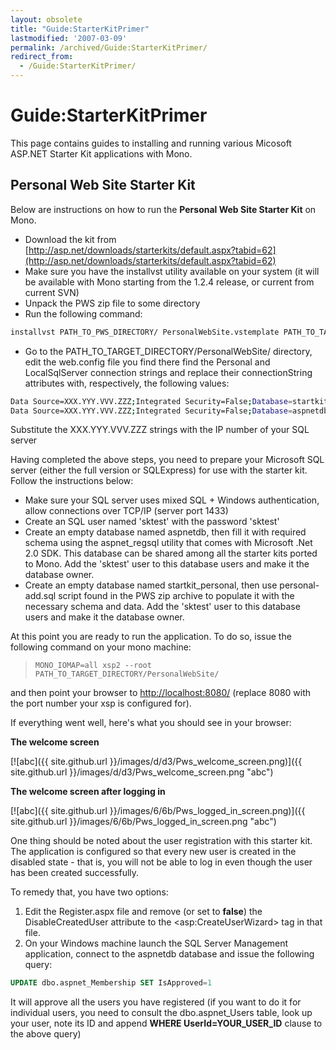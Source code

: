 ```yaml
---
layout: obsolete
title: "Guide:StarterKitPrimer"
lastmodified: '2007-03-09'
permalink: /archived/Guide:StarterKitPrimer/
redirect_from:
  - /Guide:StarterKitPrimer/
---
```


Guide:StarterKitPrimer
======================

 This page contains guides to installing and running various Micosoft ASP.NET Starter Kit applications with Mono.

Personal Web Site Starter Kit
-----------------------------

Below are instructions on how to run the **Personal Web Site Starter Kit** on Mono.

-   Download the kit from [http://asp.net/downloads/starterkits/default.aspx?tabid=62](http://asp.net/downloads/starterkits/default.aspx?tabid=62)
-   Make sure you have the installvst utility available on your system (it will be available with Mono starting from the 1.2.4 release, or current from current SVN)
-   Unpack the PWS zip file to some directory
-   Run the following command:

<!-- -->

``` bash
installvst PATH_TO_PWS_DIRECTORY/ PersonalWebSite.vstemplate PATH_TO_TARGET_DIRECTORY
```

-   Go to the PATH\_TO\_TARGET\_DIRECTORY/PersonalWebSite/ directory, edit the web.config file you find there find the Personal and LocalSqlServer connection strings and replace their connectionString attributes with, respectively, the following values:

<!-- -->

``` bash
Data Source=XXX.YYY.VVV.ZZZ;Integrated Security=False;Database=startkit_personal;User ID=sktest;Password=sktest
Data Source=XXX.YYY.VVV.ZZZ;Integrated Security=False;Database=aspnetdb;User ID=sktest;Password=sktest
```

Substitute the XXX.YYY.VVV.ZZZ strings with the IP number of your SQL server

Having completed the above steps, you need to prepare your Microsoft SQL server (either the full version or SQLExpress) for use with the starter kit. Follow the instructions below:

-   Make sure your SQL server uses mixed SQL + Windows authentication, allow connections over TCP/IP (server port 1433)
-   Create an SQL user named 'sktest' with the password 'sktest'
-   Create an empty database named aspnetdb, then fill it with required schema using the aspnet\_regsql utility that comes with Microsoft .Net 2.0 SDK. This database can be shared among all the starter kits ported to Mono. Add the 'sktest' user to this database users and make it the database owner.
-   Create an empty database named startkit\_personal, then use personal-add.sql script found in the PWS zip archive to populate it with the necessary schema and data. Add the 'sktest' user to this database users and make it the database owner.

At this point you are ready to run the application. To do so, issue the following command on your mono machine:

> `MONO_IOMAP=all xsp2 --root PATH_TO_TARGET_DIRECTORY/PersonalWebSite/`

and then point your browser to <http://localhost:8080/> (replace 8080 with the port number your xsp is configured for).

If everything went well, here's what you should see in your browser:

 **The welcome screen**

[![abc]({{ site.github.url }}/images/d/d3/Pws_welcome_screen.png)]({{ site.github.url }}/images/d/d3/Pws_welcome_screen.png "abc")

**The welcome screen after logging in**

[![abc]({{ site.github.url }}/images/6/6b/Pws_logged_in_screen.png)]({{ site.github.url }}/images/6/6b/Pws_logged_in_screen.png "abc")

One thing should be noted about the user registration with this starter kit. The application is configured so that every new user is created in the disabled state - that is, you will not be able to log in even though the user has been created successfully.

To remedy that, you have two options:

1.  Edit the Register.aspx file and remove (or set to **false**) the DisableCreatedUser attribute to the \<asp:CreateUserWizard\> tag in that file.
2.  On your Windows machine launch the SQL Server Management application, connect to the aspnetdb database and issue the following query:

<!-- -->

``` sql
UPDATE dbo.aspnet_Membership SET IsApproved=1
```

It will approve all the users you have registered (if you want to do it for individual users, you need to consult the dbo.aspnet\_Users table, look up your user, note its ID and append **WHERE UserId=YOUR\_USER\_ID** clause to the above query)

